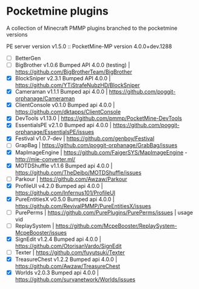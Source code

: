 # Pocketmine plugins
A collection of Minecraft PMMP plugins branched to the pocketmine versions

PE server version v1.5.0 :: PocketMine-MP version 4.0.0+dev.1288

- [ ] BetterGen
- [ ] BigBrother v1.0.6 Bumped API 4.0.0 (testing) | https://github.com/BigBrotherTeam/BigBrother
- [x] BlockSniper v2.3.1 Bumped API 4.0.0 | https://github.com/YTiStrafeNubzHD/BlockSniper
- [x] Cameraman v1.1.1 Bumped api 4.0.0 | https://github.com/poggit-orphanage/Cameraman
- [x] ClientConsole v0.1.0 Bumped api 4.0.0 | https://github.com/dktapps/ClientConsole
- [x] DevTools v1.13.0 | https://github.com/pmmp/PocketMine-DevTools
- [x] EssentialsPE v2.1.0 Bumped api 4.0.0 | https://github.com/poggit-orphanage/EssentialsPE/issues
- [x] Festival v1.0.7-dev | https://github.com/genboy/Festival
- [ ] GrapBag | https://github.com/poggit-orphanage/GrabBag/issues
- [x] MapImageEngine | https://github.com/FaigerSYS/MapImageEngine - http://mie-converter.ml/
- [x] MOTDShuffle v1.1.6 Bumped api 4.0.0 | https://github.com/TheDeibo/MOTDShuffle/issues
- [ ] Parkour | https://github.com/Awzaw/Parkour
- [x] ProfileUI v4.2.0 Bumped api 4.0.0 | https://github.com/Infernus101/ProfileUI
- [x] PureEntitiesX v0.5.0 Bumped api 4.0.0 | https://github.com/RevivalPMMP/PureEntitiesX/issues
- [ ] PurePerms | https://github.com/PurePlugins/PurePerms/issues | usage vid
- [ ] ReplaySystem | https://github.com/McpeBooster/ReplaySystem-McpeBooster/issues
- [x] SignEdit v1.2.4 Bumped api 4.0.0 | https://github.com/OtorisanVardo/SignEdit
- [ ] Texter | https://github.com/fuyutsuki/Texter
- [x] TreasureChest v1.2.2 Bumped api 4.0.0 | https://github.com/Awzaw/TreasureChest
- [x] Worlds v2.0.3 Bumped api 4.0.0  | https://github.com/survanetwork/Worlds/issues
